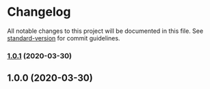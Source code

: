 # Changelog

All notable changes to this project will be documented in this file. See [standard-version](https://github.com/conventional-changelog/standard-version) for commit guidelines.

### [1.0.1](https://github.com/maxkomarychev/react-native-ultimate-config/compare/v1.0.0...v1.0.1) (2020-03-30)

## 1.0.0 (2020-03-30)
